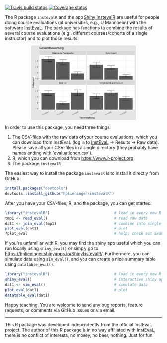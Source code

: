 <!-- README.md is generated from README.Rmd. Please edit that file -->
[![Travis build status](https://travis-ci.org/hplieninger/instevalR.svg?branch=master)](https://travis-ci.org/hplieninger/instevalR) [![Coverage status](https://codecov.io/gh/hplieninger/instevalR/branch/master/graph/badge.svg)](https://codecov.io/github/hplieninger/instevalR?branch=master)

The R package `instevalR` and the app [Shiny InstevalR](https://hplieninger.shinyapps.io/ShinyInstevalR/) are useful for people doing course evaluations (at universities, e.g., U Mannheim) with the software [InstEvaL](https://insteval.uni-mannheim.de). The package has functions to combine the results of several course evaluations (e.g., different courses/cohorts of a single instructor) and to plot those results:

<img src="README-example-plot-1.png" width="67%" style="display: block; margin: auto;" />

In order to use this package, you need three things:

1.  The CSV-files with the raw data of your course evaluations, which you can download from InstEvaL (log in to [InstEvaL](https://insteval.uni-mannheim.de) -&gt; Results -&gt; Raw data). Please save all your CSV-files in a single directory (they probably have names ending with 'evaluationen.csv').
2.  R, which you can download from <https://www.r-project.org>
3.  The package `instevalR`

The easiest way to install the package `instevalR` is to install it directly from GitHub:

``` r
install.packages("devtools")
devtools::install_github("hplieninger/instevalR")
```

After you have your CSV-files, R, and the package, you can get started:

``` r
library("instevalR")                             # load in every new R session
tmp1 <- read_eval()                              # read raw data
dat1 <- join_eval(tmp1)                          # combine into single data frame
plot_eval(dat1)                                  # plot
?plot_eval                                       # help; check out Examples
```

If you're unfamiliar with R, you may find the shiny app useful which you can run locally using `shiny_eval()` or simply go to <https://hplieninger.shinyapps.io/ShinyInstevalR/>. Furthermore, you can simulate data using `sim_eval()`, and you can create a nice summary table using `datatable_eval()`.

``` r
library("instevalR")                             # load in every new R session
shiny_eval()                                     # interactive shiny app
dat1 <- sim_eval()                               # simulate data   
plot_eval(dat1)                                  # plot
datatable_eval(dat1)
```

Happy teaching. You are welcome to send any bug reports, feature requests, or comments via GitHub Issues or via email.

------------------------------------------------------------------------

This R package was developed independently from the official InstEvaL project. The author of this R package is in no way affiliated with InstEvaL, there is no conflict of interests, no money, no beer, nothing. Just for fun.
